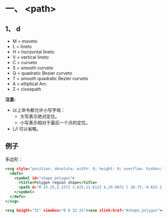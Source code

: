 # 一、 \<path>
## 1、 d
* M = moveto
* L = lineto
* H = horizontal lineto
* V = vertical lineto
* C = curveto
* S = smooth curveto
* Q = quadratic Bezier curveto
* T = smooth quadratic Bezier curveto
* A = elliptical Arc
* Z = closepath

**注意:**  
* 以上命令都允许小写字母：  
  * 大写表示绝对定位。
  * 小写表示相对于最后一个点的定位。
* L/l 可以省略。

## 例子
多边形：  
```htm
<svg style="position: absolute; width: 0; height: 0; overflow: hidden;" version="1.1" xmlns="http://www.w3.org/2000/svg" xmlns:xlink="http://www.w3.org/1999/xlink">
  <defs>
    <symbol id="shape_polygon">
      <title>Polygon region shape</title>
      <path d="M 15.25,2.2372 3.625,11.6122 6,29.9872 l 20.75,-9.625 2.375,-14.75 z" stroke-width="2"/>
    </symbol>
  </defs>
</svg>

<svg height="32" viewbox="0 0 32 32"><use xlink:href="#shape_polygon"></use></svg>
```

